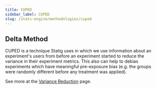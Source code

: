 ```yaml
---
title: CUPED
sidebar_label: CUPED
slug: /stats-engine/methodologies/cuped
---
```


## Delta Method

CUPED is a technique Statig uses in which we use information about an experiment's users from before an experiment started to reduce the variance in their experiment metrics. This also can help to debias experiments which have meaningful pre-exposure bias (e.g. the groups were randomly different before any treatment was applied).

See more at the [Variance Reduction](../variance-reduction.md) page.
